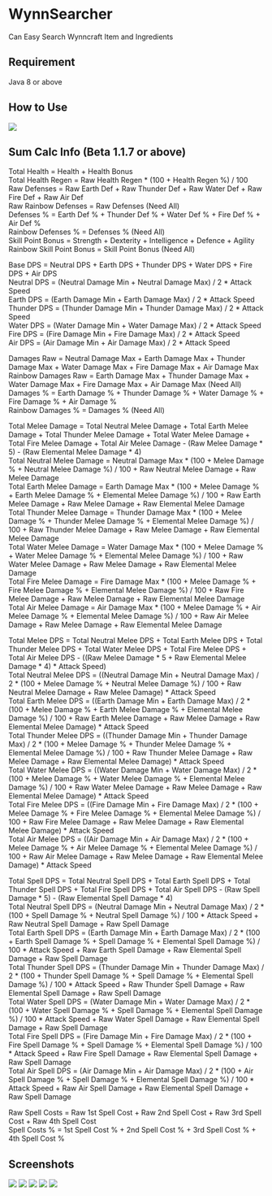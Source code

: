 # WynnSearcher
Can Easy Search Wynncraft Item and Ingredients

## Requirement
Java 8 or above

## How to Use
![](readme_pictures/how_to_use.png)

## Sum Calc Info (Beta 1.1.7 or above)
Total Health = Health + Health Bonus  
Total Health Regen = Raw Health Regen * (100 + Health Regen %) / 100  
Raw Defenses = Raw Earth Def + Raw Thunder Def + Raw Water Def + Raw Fire Def + Raw Air Def  
Raw Rainbow Defenses = Raw Defenses (Need All)  
Defenses % = Earth Def % + Thunder Def % + Water Def % + Fire Def % + Air Def %  
Rainbow Defenses % = Defenses % (Need All)  
Skill Point Bonus = Strength + Dexterity + Intelligence + Defence + Agility  
Rainbow Skill Point Bonus = Skill Point Bonus (Need All)  
  
Base DPS = Neutral DPS + Earth DPS + Thunder DPS + Water DPS + Fire DPS + Air DPS   
Neutral DPS = (Neutral Damage Min + Neutral Damage Max) / 2 * Attack Speed  
Earth DPS = (Earth Damage Min + Earth Damage Max) / 2 * Attack Speed  
Thunder DPS = (Thunder Damage Min + Thunder Damage Max) / 2 * Attack Speed  
Water DPS = (Water Damage Min + Water Damage Max) / 2 * Attack Speed  
Fire DPS = (Fire Damage Min + Fire Damage Max) / 2 * Attack Speed  
Air DPS = (Air Damage Min + Air Damage Max) / 2 * Attack Speed  
  
Damages Raw = Neutral Damage Max + Earth Damage Max + Thunder Damage Max + Water Damage Max + Fire Damage Max + Air Damage Max  
Rainbow Damages Raw = Earth Damage Max + Thunder Damage Max + Water Damage Max + Fire Damage Max + Air Damage Max (Need All)  
Damages % = Earth Damage % + Thunder Damage % + Water Damage % + Fire Damage % + Air Damage %  
Rainbow Damages % = Damages % (Need All)  
  
Total Melee Damage = Total Neutral Melee Damage + Total Earth Melee Damage + Total Thunder Melee Damage + Total Water Melee Damage + Total Fire Melee Damage + Total Air Melee Damage - (Raw Melee Damage * 5) - (Raw Elemental Melee Damage * 4)  
Total Neutral Melee Damage = Neutral Damage Max * (100 + Melee Damage % + Neutral Melee Damage %) / 100 + Raw Neutral Melee Damage + Raw Melee Damage  
Total Earth Melee Damage = Earth Damage Max * (100 + Melee Damage % + Earth Melee Damage % + Elemental Melee Damage %) / 100 + Raw Earth Melee Damage + Raw Melee Damage + Raw Elemental Melee Damage  
Total Thunder Melee Damage = Thunder Damage Max * (100 + Melee Damage % + Thunder Melee Damage % + Elemental Melee Damage %) / 100 + Raw Thunder Melee Damage + Raw Melee Damage + Raw Elemental Melee Damage  
Total Water Melee Damage = Water Damage Max * (100 + Melee Damage % + Water Melee Damage % + Elemental Melee Damage %) / 100 + Raw Water Melee Damage + Raw Melee Damage + Raw Elemental Melee Damage  
Total Fire Melee Damage = Fire Damage Max * (100 + Melee Damage % + Fire Melee Damage % + Elemental Melee Damage %) / 100 + Raw Fire Melee Damage + Raw Melee Damage + Raw Elemental Melee Damage  
Total Air Melee Damage = Air Damage Max * (100 + Melee Damage % + Air Melee Damage % + Elemental Melee Damage %) / 100 + Raw Air Melee Damage + Raw Melee Damage + Raw Elemental Melee Damage  
  
Total Melee DPS = Total Neutral Melee DPS + Total Earth Melee DPS + Total Thunder Melee DPS + Total Water Melee DPS + Total Fire Melee DPS + Total Air Melee DPS - ((Raw Melee Damage * 5 + Raw Elemental Melee Damage * 4) * Attack Speed)  
Total Neutral Melee DPS = ((Neutral Damage Min + Neutral Damage Max) / 2 * (100 + Melee Damage % + Neutral Melee Damage %) / 100 + Raw Neutral Melee Damage + Raw Melee Damage) * Attack Speed  
Total Earth Melee DPS = ((Earth Damage Min + Earth Damage Max) / 2 * (100 + Melee Damage % + Earth Melee Damage % + Elemental Melee Damage %) / 100 + Raw Earth Melee Damage + Raw Melee Damage + Raw Elemental Melee Damage) * Attack Speed  
Total Thunder Melee DPS = ((Thunder Damage Min + Thunder Damage Max) / 2 * (100 + Melee Damage % + Thunder Melee Damage % + Elemental Melee Damage %) / 100 + Raw Thunder Melee Damage + Raw Melee Damage + Raw Elemental Melee Damage) * Attack Speed  
Total Water Melee DPS = ((Water Damage Min + Water Damage Max) / 2 * (100 + Melee Damage % + Water Melee Damage % + Elemental Melee Damage %) / 100 + Raw Water Melee Damage + Raw Melee Damage + Raw Elemental Melee Damage) * Attack Speed  
Total Fire Melee DPS = ((Fire Damage Min + Fire Damage Max) / 2 * (100 + Melee Damage % + Fire Melee Damage % + Elemental Melee Damage %) / 100 + Raw Fire Melee Damage + Raw Melee Damage + Raw Elemental Melee Damage) * Attack Speed  
Total Air Melee DPS = ((Air Damage Min + Air Damage Max) / 2 * (100 + Melee Damage % + Air Melee Damage % + Elemental Melee Damage %) / 100 + Raw Air Melee Damage + Raw Melee Damage + Raw Elemental Melee Damage) * Attack Speed  
  
Total Spell DPS = Total Neutral Spell DPS + Total Earth Spell DPS + Total Thunder Spell DPS + Total Fire Spell DPS + Total Air Spell DPS - (Raw Spell Damage * 5) - (Raw Elemental Spell Damage * 4)  
Total Neutral Spell DPS = (Neutral Damage Min + Neutral Damage Max) / 2 * (100 + Spell Damage % + Neutral Spell Damage %) / 100 * Attack Speed + Raw Neutral Spell Damage + Raw Spell Damage  
Total Earth Spell DPS = (Earth Damage Min + Earth Damage Max) / 2 * (100 + Earth Spell Damage % + Spell Damage % + Elemental Spell Damage %) / 100 * Attack Speed + Raw Earth Spell Damage + Raw Elemental Spell Damage + Raw Spell Damage  
Total Thunder Spell DPS = (Thunder Damage Min + Thunder Damage Max) / 2 * (100 + Thunder Spell Damage % + Spell Damage % + Elemental Spell Damage %) / 100 * Attack Speed + Raw Thunder Spell Damage + Raw Elemental Spell Damage + Raw Spell Damage  
Total Water Spell DPS = (Water Damage Min + Water Damage Max) / 2 * (100 + Water Spell Damage % + Spell Damage % + Elemental Spell Damage %) / 100 * Attack Speed + Raw Water Spell Damage + Raw Elemental Spell Damage + Raw Spell Damage  
Total Fire Spell DPS = (Fire Damage Min + Fire Damage Max) / 2 * (100 + Fire Spell Damage % + Spell Damage % + Elemental Spell Damage %) / 100 * Attack Speed + Raw Fire Spell Damage + Raw Elemental Spell Damage + Raw Spell Damage  
Total Air Spell DPS = (Air Damage Min + Air Damage Max) / 2 * (100 + Air Spell Damage % + Spell Damage % + Elemental Spell Damage %) / 100 * Attack Speed + Raw Air Spell Damage + Raw Elemental Spell Damage + Raw Spell Damage  
  
Raw Spell Costs = Raw 1st Spell Cost + Raw 2nd Spell Cost + Raw 3rd Spell Cost + Raw 4th Spell Cost  
Spell Costs % = 1st Spell Cost % + 2nd Spell Cost % + 3rd Spell Cost % + 4th Spell Cost %  

## Screenshots
![](readme_pictures/search_1.png)
![](readme_pictures/search_2.png)
![](readme_pictures/search_3.png)
![](readme_pictures/search_4.png)
![](readme_pictures/search_5.png)
